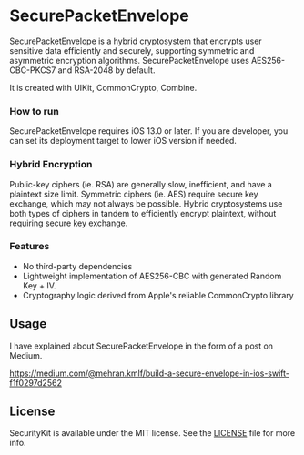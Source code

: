 # SecurePacketEnvelope
SecurePacketEnvelope is a hybrid cryptosystem that encrypts user sensitive data efficiently and securely, supporting symmetric and asymmetric encryption algorithms. SecurePacketEnvelope uses AES256-CBC-PKCS7 and RSA-2048 by default.

It is created with UIKit, CommonCrypto, Combine.

### How to run
SecurePacketEnvelope requires iOS 13.0 or later. If you are developer, you can set its deployment target to lower iOS version if needed.

### Hybrid Encryption
Public-key ciphers (ie. RSA) are generally slow, inefficient, and have a plaintext size limit. Symmetric ciphers (ie. AES) require secure key exchange, which may not always be possible. Hybrid cryptosystems use both types of ciphers in tandem to efficiently encrypt plaintext, without requiring secure key exchange.

### Features
* No third-party dependencies
* Lightweight implementation of AES256-CBC with generated Random Key + IV.
* Cryptography logic derived from Apple's reliable CommonCrypto library

## Usage
I have explained about SecurePacketEnvelope in the form of a post on Medium.

https://medium.com/@mehran.kmlf/build-a-secure-envelope-in-ios-swift-f1f0297d2562

## License

SecurityKit is available under the MIT license. See the [LICENSE](LICENSE) file for more info.
